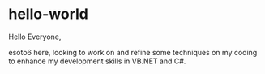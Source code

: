 # hello-world

Hello Everyone,

esoto6 here, looking to work on and refine some techniques on my coding to enhance my development skills in VB.NET and C#.
